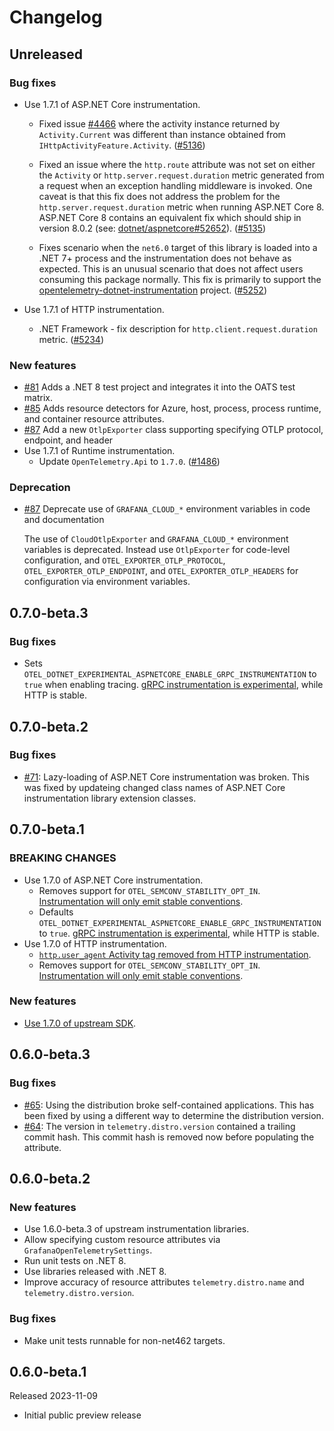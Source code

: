 # Changelog

## Unreleased

### Bug fixes

* Use 1.7.1 of ASP.NET Core instrumentation.
  * Fixed issue
  [#4466](https://github.com/open-telemetry/opentelemetry-dotnet/issues/4466)
  where the activity instance returned by `Activity.Current` was different than
  instance obtained from `IHttpActivityFeature.Activity`.
  ([#5136](https://github.com/open-telemetry/opentelemetry-dotnet/pull/5136))

  * Fixed an issue where the `http.route` attribute was not set on either the
  `Activity` or `http.server.request.duration` metric generated from a
  request when an exception handling middleware is invoked. One caveat is that
  this fix does not address the problem for the `http.server.request.duration`
  metric when running ASP.NET Core 8. ASP.NET Core 8 contains an equivalent fix
  which should ship in version 8.0.2
  (see: [dotnet/aspnetcore#52652](https://github.com/dotnet/aspnetcore/pull/52652)).
  ([#5135](https://github.com/open-telemetry/opentelemetry-dotnet/pull/5135))

  * Fixes scenario when the `net6.0` target of this library is loaded into a
  .NET 7+ process and the instrumentation does not behave as expected. This
  is an unusual scenario that does not affect users consuming this package
  normally. This fix is primarily to support the
  [opentelemetry-dotnet-instrumentation](https://github.com/open-telemetry/opentelemetry-dotnet/pull/5252)
  project.
  ([#5252](https://github.com/open-telemetry/opentelemetry-dotnet/pull/5252))

* Use 1.7.1 of HTTP instrumentation.
  * .NET Framework - fix description for `http.client.request.duration` metric.
  ([#5234](https://github.com/open-telemetry/opentelemetry-dotnet/pull/5234))

### New features

* [#81](https://github.com/grafana/grafana-opentelemetry-dotnet/pull/81)
  Adds a .NET 8 test project and integrates it into the OATS test matrix.
* [#85](https://github.com/grafana/grafana-opentelemetry-dotnet/pull/85)
  Adds resource detectors for Azure, host, process, process runtime, and
  container resource attributes.
* [#87](https://github.com/grafana/grafana-opentelemetry-dotnet/pull/87)
  Add a new `OtlpExporter` class supporting specifying OTLP protocol, endpoint,
  and header
* Use 1.7.1 of Runtime instrumentation.
  * Update `OpenTelemetry.Api` to `1.7.0`.
  ([#1486](https://github.com/open-telemetry/opentelemetry-dotnet-contrib/pull/1486))

### Deprecation

* [#87](https://github.com/grafana/grafana-opentelemetry-dotnet/pull/87)
  Deprecate use of `GRAFANA_CLOUD_*` environment variables in code and documentation

  The use of `CloudOtlpExporter` and `GRAFANA_CLOUD_*` environment variables is
  deprecated. Instead use `OtlpExporter` for code-level configuration, and
  `OTEL_EXPORTER_OTLP_PROTOCOL`, `OTEL_EXPORTER_OTLP_ENDPOINT`, and
  `OTEL_EXPORTER_OTLP_HEADERS` for configuration via environment variables.

## 0.7.0-beta.3

### Bug fixes

* Sets `OTEL_DOTNET_EXPERIMENTAL_ASPNETCORE_ENABLE_GRPC_INSTRUMENTATION`
  to `true` when enabling tracing. [gRPC instrumentation is experimental](https://github.com/open-telemetry/opentelemetry-dotnet/releases/tag/Instrumentation.AspNetCore-1.6.0),
  while HTTP is stable.

## 0.7.0-beta.2

### Bug fixes

* [#71](https://github.com/grafana/grafana-opentelemetry-dotnet/issues/71):
  Lazy-loading of ASP.NET Core instrumentation was broken. This was fixed by
  updateing changed class names of ASP.NET Core instrumentation library
  extension classes.

## 0.7.0-beta.1

### BREAKING CHANGES

* Use 1.7.0 of ASP.NET Core instrumentation.
  * Removes support for `OTEL_SEMCONV_STABILITY_OPT_IN`.
    [Instrumentation will only emit stable conventions](https://github.com/open-telemetry/semantic-conventions/tree/v1.23.0/docs/http).
  * Defaults `OTEL_DOTNET_EXPERIMENTAL_ASPNETCORE_ENABLE_GRPC_INSTRUMENTATION`
    to `true`. [gRPC instrumentation is experimental](https://github.com/open-telemetry/opentelemetry-dotnet/releases/tag/Instrumentation.AspNetCore-1.6.0),
    while HTTP is stable.
* Use 1.7.0 of HTTP instrumentation.
  * [`http.user_agent` Activity tag removed from HTTP instrumentation](https://github.com/open-telemetry/opentelemetry-dotnet/releases/tag/1.6.0-rc.1).
  * Removes support for `OTEL_SEMCONV_STABILITY_OPT_IN`.
    [Instrumentation will only emit stable conventions](https://github.com/open-telemetry/semantic-conventions/tree/v1.23.0/docs/http).

### New features

* [Use 1.7.0 of upstream SDK](https://github.com/open-telemetry/opentelemetry-dotnet/releases/tag/Instrumentation.AspNetCore-1.7.0).

## 0.6.0-beta.3

### Bug fixes

* [#65](https://github.com/grafana/grafana-opentelemetry-dotnet/issues/65):
  Using the distribution broke self-contained applications. This has been fixed
  by using a different way to determine the distribution version.
* [#64](https://github.com/grafana/grafana-opentelemetry-dotnet/issues/64): The
  version in `telemetry.distro.version` contained a trailing commit hash. This
  commit hash is removed now before populating the attribute.

## 0.6.0-beta.2

### New features

* Use 1.6.0-beta.3 of upstream instrumentation libraries.
* Allow specifying custom resource attributes via `GrafanaOpenTelemetrySettings`.
* Run unit tests on .NET 8.
* Use libraries released with .NET 8.
* Improve accuracy of resource attributes `telemetry.distro.name` and `telemetry.distro.version`.

### Bug fixes

* Make unit tests runnable for non-net462 targets.

## 0.6.0-beta.1

Released 2023-11-09

* Initial public preview release
